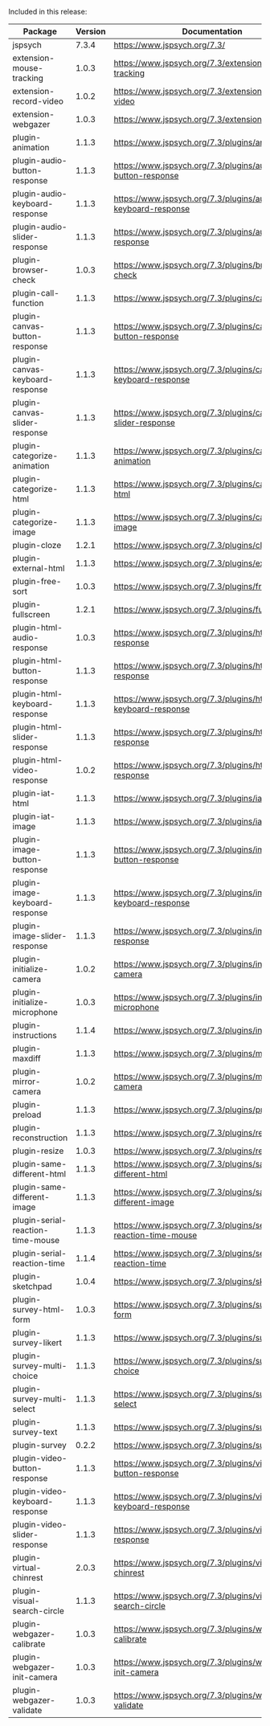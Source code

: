 Included in this release:

Package|Version|Documentation
--- | --- | ---
jspsych|7.3.4|https://www.jspsych.org/7.3/
extension-mouse-tracking|1.0.3|https://www.jspsych.org/7.3/extensions/mouse-tracking
extension-record-video|1.0.2|https://www.jspsych.org/7.3/extensions/record-video
extension-webgazer|1.0.3|https://www.jspsych.org/7.3/extensions/webgazer
plugin-animation|1.1.3|https://www.jspsych.org/7.3/plugins/animation
plugin-audio-button-response|1.1.3|https://www.jspsych.org/7.3/plugins/audio-button-response
plugin-audio-keyboard-response|1.1.3|https://www.jspsych.org/7.3/plugins/audio-keyboard-response
plugin-audio-slider-response|1.1.3|https://www.jspsych.org/7.3/plugins/audio-slider-response
plugin-browser-check|1.0.3|https://www.jspsych.org/7.3/plugins/browser-check
plugin-call-function|1.1.3|https://www.jspsych.org/7.3/plugins/call-function
plugin-canvas-button-response|1.1.3|https://www.jspsych.org/7.3/plugins/canvas-button-response
plugin-canvas-keyboard-response|1.1.3|https://www.jspsych.org/7.3/plugins/canvas-keyboard-response
plugin-canvas-slider-response|1.1.3|https://www.jspsych.org/7.3/plugins/canvas-slider-response
plugin-categorize-animation|1.1.3|https://www.jspsych.org/7.3/plugins/categorize-animation
plugin-categorize-html|1.1.3|https://www.jspsych.org/7.3/plugins/categorize-html
plugin-categorize-image|1.1.3|https://www.jspsych.org/7.3/plugins/categorize-image
plugin-cloze|1.2.1|https://www.jspsych.org/7.3/plugins/cloze
plugin-external-html|1.1.3|https://www.jspsych.org/7.3/plugins/external-html
plugin-free-sort|1.0.3|https://www.jspsych.org/7.3/plugins/free-sort
plugin-fullscreen|1.2.1|https://www.jspsych.org/7.3/plugins/fullscreen
plugin-html-audio-response|1.0.3|https://www.jspsych.org/7.3/plugins/html-audio-response
plugin-html-button-response|1.1.3|https://www.jspsych.org/7.3/plugins/html-button-response
plugin-html-keyboard-response|1.1.3|https://www.jspsych.org/7.3/plugins/html-keyboard-response
plugin-html-slider-response|1.1.3|https://www.jspsych.org/7.3/plugins/html-slider-response
plugin-html-video-response|1.0.2|https://www.jspsych.org/7.3/plugins/html-video-response
plugin-iat-html|1.1.3|https://www.jspsych.org/7.3/plugins/iat-html
plugin-iat-image|1.1.3|https://www.jspsych.org/7.3/plugins/iat-image
plugin-image-button-response|1.1.3|https://www.jspsych.org/7.3/plugins/image-button-response
plugin-image-keyboard-response|1.1.3|https://www.jspsych.org/7.3/plugins/image-keyboard-response
plugin-image-slider-response|1.1.3|https://www.jspsych.org/7.3/plugins/image-slider-response
plugin-initialize-camera|1.0.2|https://www.jspsych.org/7.3/plugins/initialize-camera
plugin-initialize-microphone|1.0.3|https://www.jspsych.org/7.3/plugins/initialize-microphone
plugin-instructions|1.1.4|https://www.jspsych.org/7.3/plugins/instructions
plugin-maxdiff|1.1.3|https://www.jspsych.org/7.3/plugins/maxdiff
plugin-mirror-camera|1.0.2|https://www.jspsych.org/7.3/plugins/mirror-camera
plugin-preload|1.1.3|https://www.jspsych.org/7.3/plugins/preload
plugin-reconstruction|1.1.3|https://www.jspsych.org/7.3/plugins/reconstruction
plugin-resize|1.0.3|https://www.jspsych.org/7.3/plugins/resize
plugin-same-different-html|1.1.3|https://www.jspsych.org/7.3/plugins/same-different-html
plugin-same-different-image|1.1.3|https://www.jspsych.org/7.3/plugins/same-different-image
plugin-serial-reaction-time-mouse|1.1.3|https://www.jspsych.org/7.3/plugins/serial-reaction-time-mouse
plugin-serial-reaction-time|1.1.4|https://www.jspsych.org/7.3/plugins/serial-reaction-time
plugin-sketchpad|1.0.4|https://www.jspsych.org/7.3/plugins/sketchpad
plugin-survey-html-form|1.0.3|https://www.jspsych.org/7.3/plugins/survey-html-form
plugin-survey-likert|1.1.3|https://www.jspsych.org/7.3/plugins/survey-likert
plugin-survey-multi-choice|1.1.3|https://www.jspsych.org/7.3/plugins/survey-multi-choice
plugin-survey-multi-select|1.1.3|https://www.jspsych.org/7.3/plugins/survey-multi-select
plugin-survey-text|1.1.3|https://www.jspsych.org/7.3/plugins/survey-text
plugin-survey|0.2.2|https://www.jspsych.org/7.3/plugins/survey
plugin-video-button-response|1.1.3|https://www.jspsych.org/7.3/plugins/video-button-response
plugin-video-keyboard-response|1.1.3|https://www.jspsych.org/7.3/plugins/video-keyboard-response
plugin-video-slider-response|1.1.3|https://www.jspsych.org/7.3/plugins/video-slider-response
plugin-virtual-chinrest|2.0.3|https://www.jspsych.org/7.3/plugins/virtual-chinrest
plugin-visual-search-circle|1.1.3|https://www.jspsych.org/7.3/plugins/visual-search-circle
plugin-webgazer-calibrate|1.0.3|https://www.jspsych.org/7.3/plugins/webgazer-calibrate
plugin-webgazer-init-camera|1.0.3|https://www.jspsych.org/7.3/plugins/webgazer-init-camera
plugin-webgazer-validate|1.0.3|https://www.jspsych.org/7.3/plugins/webgazer-validate
